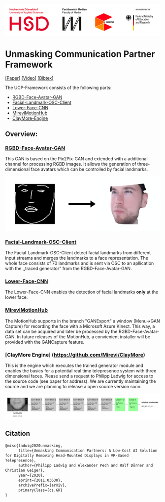 
![alt text](headerLogo.jpg "Header")

# Unmasking Communication Partner Framework

[[Paper]](https://arxiv.org/abs/2011.03630)
[[Video]](https://www.youtube.com/watch?v=Wa95qDPV8vk&feature=youtu.be)
[[Bibtex]](##Citation)

The UCP-Framework consists of the following parts:
- [RGBD-Face-Avatar-GAN](RGBD-Face-Avatar-GAN)
- [Facial-Landmark-OSC-Client](Facial-Landmark-OSC-Client)
- [Lower-Face-CNN](Lower-Face-CNN)
- [MireviMotionHub](https://github.com/Mirevi/MotionHub)
- [ClayMore-Engine](https://github.com/Mirevi/ClayMore)

## Overview:

### [RGBD-Face-Avatar-GAN](RGBD-Face-Avatar-GAN)

This GAN is based on the Pix2Pix-GAN and extended with a additional channel for processing RGBD images. It allows the generation of three-dimensional face avatars which can be controlled by facial landmarks.

![alt text](RGBD-Face-Avatar-GAN/Images/Overview.png)

### [Facial-Landmark-OSC-Client](Facial-Landmark-OSC-Client)

The Facial-Landmark-OSC-Client detect facial landmarks from different input streams and merges the landmarks to a face 
representation. The whole face consists of 70 landmarks and is sent via OSC to an apllication with the ,,traced 
generator" from the RGBD-Face-Avatar-GAN.

### [Lower-Face-CNN](Lower-Face-CNN)

The Lower-Face-CNN enables the detection of facial landmarks **only** at the lower face.

### [MireviMotionHub](https://github.com/Mirevi/MotionHub)
The MotionHub supports in the branch "GANExport" a window (Menu->GAN Capture) for recording the face with a Microsoft Azure Kinect. This way, a data set can be acquired and later be processed by the RGBD-Face-Avatar-GAN. In future releases of the MotionHub, a convienient installer will be provided with the GANCapture feature. 

### [ClayMore Engine] (https://github.com/Mirevi/ClayMore)
This is the engine which executes the trained generator module and enables the basics for a potential real time telepresence system with three dimensional faces. Please send a request to Philipp Ladwig for access to the source code (see paper for address). We are currently maintaining the source and we are planning to release a open source version soon.

![alt text](Lower-Face-CNN/Images/CNN.png)

## Citation
```
@misc{ladwig2020unmasking,
      title={Unmasking Communication Partners: A Low-Cost AI Solution for Digitally Removing Head-Mounted Displays in VR-Based Telepresence}, 
      author={Philipp Ladwig and Alexander Pech and Ralf Dörner and Christian Geiger},
      year={2020},
      eprint={2011.03630},
      archivePrefix={arXiv},
      primaryClass={cs.GR}
}
```


